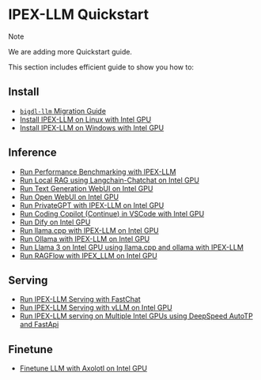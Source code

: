 # IPEX-LLM Quickstart

> [!NOTE]
> We are adding more Quickstart guide.

This section includes efficient guide to show you how to:

## Install

- [``bigdl-llm`` Migration Guide](./bigdl_llm_migration.md)
- [Install IPEX-LLM on Linux with Intel GPU](./install_linux_gpu.md)
- [Install IPEX-LLM on Windows with Intel GPU](./install_windows_gpu.md)

## Inference

- [Run Performance Benchmarking with IPEX-LLM](./benchmark_quickstart.md)
- [Run Local RAG using Langchain-Chatchat on Intel GPU](./chatchat_quickstart.md)
- [Run Text Generation WebUI on Intel GPU](./webui_quickstart.md)
- [Run Open WebUI on Intel GPU](./open_webui_with_ollama_quickstart.md)
- [Run PrivateGPT with IPEX-LLM on Intel GPU](./privateGPT_quickstart.md)
- [Run Coding Copilot (Continue) in VSCode with Intel GPU](./continue_quickstart.md)
- [Run Dify on Intel GPU](./dify_quickstart.md)
- [Run llama.cpp with IPEX-LLM on Intel GPU](./llama_cpp_quickstart.md)
- [Run Ollama with IPEX-LLM on Intel GPU](./ollama_quickstart.md)
- [Run Llama 3 on Intel GPU using llama.cpp and ollama with IPEX-LLM](./llama3_llamacpp_ollama_quickstart.md)
- [Run RAGFlow with IPEX_LLM on Intel GPU](./ragflow_quickstart.md)

## Serving

- [Run IPEX-LLM Serving with FastChat](./fastchat_quickstart.md)
- [Run IPEX-LLM Serving with vLLM on Intel GPU](./vLLM_quickstart.md)
- [Run IPEX-LLM serving on Multiple Intel GPUs using DeepSpeed AutoTP and FastApi](./deepspeed_autotp_fastapi_quickstart.md)

## Finetune

- [Finetune LLM with Axolotl on Intel GPU](./axolotl_quickstart.md)